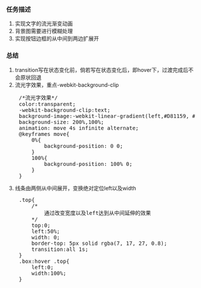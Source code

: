 ### 任务描述
1. 实现文字的流光渐变动画
2. 背景图需要进行模糊处理
3. 实现按钮边框的从中间到两边扩展开

### 总结
1. transition写在状态变化前，倘若写在状态变化后，即hover下，过渡完成后不会原状回退
2. 流光字效果，重点-webkit-background-clip
<pre>
    /*流光字效果*/
    color:transparent;
    -webkit-background-clip:text;
    background-image:-webkit-linear-gradient(left,#D81159, #E53A40 10%, #FFBC42 20%, #75D701 30%, #30A9DE 40%,#D81159 50%, #E53A40 60%, #FFBC42 70%, #75D701 80%, #30A9DE 90%,#D81159);
    background-size: 200%,100%;
    animation: move 4s infinite alternate;
    @keyframes move{
        0%{
            background-position: 0 0;
        }
        100%{
            background-position: 100% 0;
        }
    }
</pre>
3. 线条由两侧从中间展开，变换绝对定位left以及width
<pre>
    .top{
        /*
            通过改变宽度以及left达到从中间延伸的效果
        */
        top:0;
        left:50%;
        width: 0;
        border-top: 5px solid rgba(7, 17, 27, 0.8);
        transition:all 1s;
    }
    .box:hover .top{
        left:0;
        width:100%;
    }
</pre>
